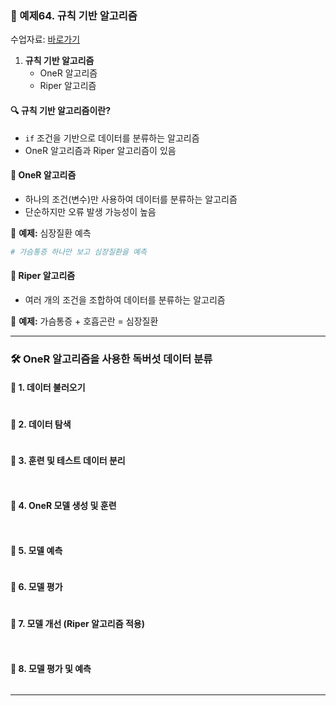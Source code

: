 

### 🎯 예제64. 규칙 기반 알고리즘  

수업자료:  [바로가기](https://github.com/oracleyu01/statistics/blob/main/yys/규칙기반_알고리즘.pdf)

1. **규칙 기반 알고리즘**
   - OneR 알고리즘
   - Riper 알고리즘

#### 🔍 규칙 기반 알고리즘이란?
- `if` 조건을 기반으로 데이터를 분류하는 알고리즘
- OneR 알고리즘과 Riper 알고리즘이 있음

#### 📌 OneR 알고리즘
- 하나의 조건(변수)만 사용하여 데이터를 분류하는 알고리즘
- 단순하지만 오류 발생 가능성이 높음

📌 **예제:** 심장질환 예측
```r
# 가슴통증 하나만 보고 심장질환을 예측
```

#### 📌 Riper 알고리즘
- 여러 개의 조건을 조합하여 데이터를 분류하는 알고리즘

📌 **예제:** 가슴통증 + 호흡곤란 = 심장질환

---

### 🛠 OneR 알고리즘을 사용한 독버섯 데이터 분류

#### 🔹 1. 데이터 불러오기
```r

```

#### 🔹 2. 데이터 탐색
```r

```

#### 🔹 3. 훈련 및 테스트 데이터 분리
```r



```

#### 🔹 4. OneR 모델 생성 및 훈련
```r



```

#### 🔹 5. 모델 예측
```r


```

#### 🔹 6. 모델 평가
```r


```

#### 🔹 7. 모델 개선 (Riper 알고리즘 적용)
```r



```

#### 🔹 8. 모델 평가 및 예측
```r


```

---


